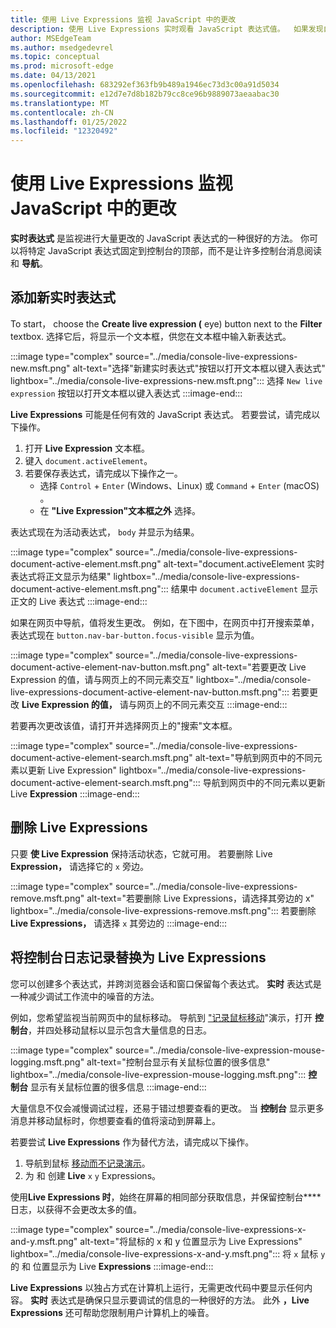 ```yaml
---
title: 使用 Live Expressions 监视 JavaScript 中的更改
description: 使用 Live Expressions 实时观看 JavaScript 表达式值。  如果发现自己在控制台中重复键入相同的JavaScript表达式，请尝试使用动态表达式。
author: MSEdgeTeam
ms.author: msedgedevrel
ms.topic: conceptual
ms.prod: microsoft-edge
ms.date: 04/13/2021
ms.openlocfilehash: 683292ef363fb9b489a1946ec73d3c00a91d5034
ms.sourcegitcommit: e12d7e7d8b182b79cc8ce96b9889073aeaabac30
ms.translationtype: MT
ms.contentlocale: zh-CN
ms.lasthandoff: 01/25/2022
ms.locfileid: "12320492"
---
```

# <a name="monitor-changes-in-javascript-using-live-expressions"></a>使用 Live Expressions 监视 JavaScript 中的更改

**实时表达式** 是监视进行大量更改的 JavaScript 表达式的一种很好的方法。    你可以将特定 JavaScript 表达式固定到控制台的顶部，而不是让许多控制台消息阅读和 **导航**。


<!-- ====================================================================== -->
## <a name="add-a-new-live-expression"></a>添加新实时表达式

To start， choose the **Create live expression (** eye) button next to the **Filter** textbox.  选择它后，将显示一个文本框，供您在文本框中输入新表达式。

:::image type="complex" source="../media/console-live-expressions-new.msft.png" alt-text="选择&quot;新建实时表达式&quot;按钮以打开文本框以键入表达式" lightbox="../media/console-live-expressions-new.msft.png":::
    选择 `New live expression` 按钮以打开文本框以键入表达式
:::image-end:::

**Live Expressions** 可能是任何有效的 JavaScript 表达式。  若要尝试，请完成以下操作。

1.  打开 **Live Expression** 文本框。
1.  键入 `document.activeElement`。
1.  若要保存表达式，请完成以下操作之一。
    *   选择 `Control` + `Enter` (Windows、Linux) 或 `Command` + `Enter` (macOS) 。
    *   在 **"Live Expression"文本框之外** 选择。

表达式现在为活动表达式， `body` 并显示为结果。

:::image type="complex" source="../media/console-live-expressions-document-active-element.msft.png" alt-text="document.activeElement 实时表达式将正文显示为结果" lightbox="../media/console-live-expressions-document-active-element.msft.png":::
    结果中 `document.activeElement` 显示正文的 Live 表达式
:::image-end:::

如果在网页中导航，值将发生更改。  例如，在下图中，在网页中打开搜索菜单，表达式现在 `button.nav-bar-button.focus-visible` 显示为值。

:::image type="complex" source="../media/console-live-expressions-document-active-element-nav-button.msft.png" alt-text="若要更改 Live Expression 的值，请与网页上的不同元素交互" lightbox="../media/console-live-expressions-document-active-element-nav-button.msft.png":::
    若要更改 **Live Expression 的值，** 请与网页上的不同元素交互
:::image-end:::

若要再次更改该值，请打开并选择网页上的"搜索"文本框。

:::image type="complex" source="../media/console-live-expressions-document-active-element-search.msft.png" alt-text="导航到网页中的不同元素以更新 Live Expression" lightbox="../media/console-live-expressions-document-active-element-search.msft.png":::
    导航到网页中的不同元素以更新 Live **Expression**
:::image-end:::


<!-- ====================================================================== -->
## <a name="remove-live-expressions"></a>删除 Live Expressions

只要 **使 Live Expression** 保持活动状态，它就可用。  若要删除 Live **Expression，** 请选择它的 `x` 旁边。

:::image type="complex" source="../media/console-live-expressions-remove.msft.png" alt-text="若要删除 Live Expressions，请选择其旁边的 x" lightbox="../media/console-live-expressions-remove.msft.png":::
    若要删除 **Live Expressions，** 请选择 `x` 其旁边的
:::image-end:::


<!-- ====================================================================== -->
## <a name="replace-console-logging-with-live-expressions"></a>将控制台日志记录替换为 Live Expressions

您可以创建多个表达式，并跨浏览器会话和窗口保留每个表达式。  **实时** 表达式是一种减少调试工作流中的噪音的方法。

例如，您希望监视当前网页中的鼠标移动。  导航到 ["记录鼠标移动](https://microsoftedge.github.io/DevToolsSamples/console/mousemove.html)"演示，打开 **控制台**，并四处移动鼠标以显示包含大量信息的日志。

:::image type="complex" source="../media/console-live-expression-mouse-logging.msft.png" alt-text="控制台显示有关鼠标位置的很多信息" lightbox="../media/console-live-expression-mouse-logging.msft.png":::
    **控制台** 显示有关鼠标位置的很多信息
:::image-end:::

大量信息不仅会减慢调试过程，还易于错过想要查看的更改。  当 **控制台** 显示更多消息并移动鼠标时，你想要查看的值将滚动到屏幕上。

若要尝试 **Live Expressions** 作为替代方法，请完成以下操作。

1.  导航到鼠标 [移动而不记录演示](https://microsoftedge.github.io/DevToolsSamples/console/mousemove-no-log.html)。
1.  为 和 创建 **Live** `x` `y` Expressions。

使用**Live Expressions 时**，始终在屏幕的相同部分获取信息，并保留控制台**** 日志，以获得不会更改太多的值。

:::image type="complex" source="../media/console-live-expressions-x-and-y.msft.png" alt-text="将鼠标的 x 和 y 位置显示为 Live Expressions" lightbox="../media/console-live-expressions-x-and-y.msft.png":::
    将 `x` 鼠标 `y` 的 和 位置显示为 Live **Expressions**
:::image-end:::

**Live Expressions** 以独占方式在计算机上运行，无需更改代码中要显示任何内容。  **实时** 表达式是确保只显示要调试的信息的一种很好的方法。  此外 **，Live Expressions** 还可帮助您限制用户计算机上的噪音。
